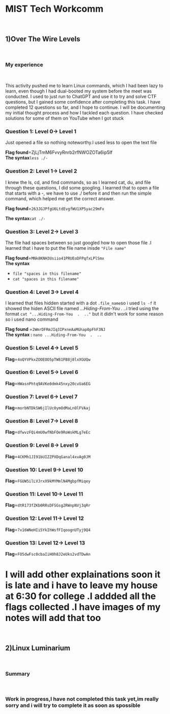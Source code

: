 <h1>MIST Tech Workcomm</h1>
<br>
<h2>1)Over The Wire Levels </h2>
<br>
<h3>My experience</h3>
<br>
<p>This activity pushed me to learn Linux commands, which I had been lazy to learn, even though I had dual-booted my system before the meet was conducted. I used to just run to ChatGPT and use it to try and solve CTF questions, but I gained some confidence after completing this task. I have completed 12 questions so far, and I hope to continue. I will be documenting my initial thought process and how I tackled each question. I have checked solutions for some of them on YouTube when I got stuck </p>

<h3>Question 1: Level 0→ Level 1</h3>
<p>Just opened a file so nothing noteworthy.I used less to open the text file </p>
<b>Flag found</b>=ZjLjTmM6FvvyRnrb2rfNWOZOTa6ip5If<br>
<b>The syntax</b><code>less ./-</code>

<h3>Question 2: Level 1→ Level 2</h3>
<p>I knew the ls, cd, and find commands, so as I learned cat, du, and file through these questions, I did some googling. I learned that to open a file that starts with a -, we have to use ./ before it and then run the simple command, which helped me get the correct answer.</p>
<b>Flag found</b>=<code>263JGJPfgU6LtdEvgfWU1XP5yac29mFx</code><br>

<b>The syntax</b><code>cat ./-</code>

<h3>Question 3: Level 2→ Level 3</h3>
<p>The file had spaces between so just googled how to open those file .I learned that i have to put the file name inisde <code>"File name"</code></p>
<b>Flag found</b>=<code>MNk8KNH3Usiio41PRUEoDFPqfxLPlSmx</code><br>
<b>The syntax</b>
<ul>
  
  <li><code>file "spaces in this filename"</code></li>
  <li><code>cat "spaces in this filename"</code></li>
  
</ul>
 

<h3>Question 4: Level 3→ Level 4</h3>
<p>I learned that files hidden started with a dot <code>.file_name</code>so i used <code>ls -f</code> it showed the hiden ASCII file named <em>...Hiding-From-You  .  ..</em>i tried using the format <code>cat "...Hiding-From-You  .  .."</code> but it didn't work for some reason so i used nano command</p>
<b>Flag found </b>=<code>2WmrDFRmJIq3IPxneAaMGhap0pFhF3NJ</code><br>
<b>The syntax  : </b><code>nano ...Hiding-From-You  .  .. </code>

<h3>Question 5: Level 4→ Level 5</h3>
<b>Flag</b>=<code>4oQYVPkxZOOEOO5pTW81FB8j8lxXGUQw</code><br>

<h3>Question 6: Level 5→ Level 6</h3>
<b>Flag</b>=<code>HWasnPhtq9AVKe0dmk45nxy20cvUa6EG</code><br>

<h3>Question 7: Level 6→ Level 7</h3>
<b>Flag</b>=<code>morbNTDkSW6jIlUc0ymOdMaLnOlFVAaj</code><br>

<h3>Question 8: Level 7→ Level 8</h3>
<b>Flag</b>=<code>dfwvzFQi4mU0wfNbFOe9RoWskMLg7eEc</code><br>

<h3>Question 9: Level 8→ Level 9</h3>
<b>Flag</b>=<code>4CKMh1JI91bUIZZPXDqGanal4xvAg0JM</code><br>

<h3>Question 10: Level 9→ Level 10</h3>
<b>Flag</b>=<code>FGUW5ilLVJrxX9kMYMmlN4MgbpfMiqey</code><br>

<h3>Question 11: Level 10→ Level 11</h3>
<b>Flag</b>=<code>dtR173fZKb0RRsDFSGsg2RWnpNVj3qRr</code><br>

<h3>Question 12: Level 11→ Level 12</h3>
<b>Flag</b>=<code>7x16WNeHIi5YkIhWsfFIqoognUTyj9Q4</code><br>

<h3>Question 13: Level 12→ Level 13</h3>
<b>Flag</b>=<code>FO5dwFsc0cbaIiH0h8J2eUks2vdTDwAn</code><br>
<h1>I will add other explainations soon it is late and i have to leave my house at 6:30 for college .I addded all the flags collected .I have images of my notes will add that too</h1>


<br>
<h2>2)Linux Luminarium</h2>
<br>
<h3>Summary<h3>
<br>
<p>Work in progress,I have not completed this task yet,im really sorry and i will try to complete it as soon as spossible </p>
